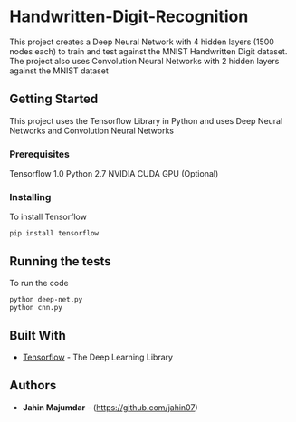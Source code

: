 # Handwritten-Digit-Recognition

This project creates a Deep Neural Network with 4 hidden layers (1500 nodes each) to train and test against the MNIST Handwritten Digit dataset.
The project also uses Convolution Neural Networks with 2 hidden layers against the MNIST dataset

## Getting Started

This project uses the Tensorflow Library in Python and uses Deep Neural Networks and Convolution Neural Networks

### Prerequisites

Tensorflow 1.0
Python 2.7
NVIDIA CUDA GPU (Optional)

### Installing

To install Tensorflow
```
pip install tensorflow
```

## Running the tests

To run the code
```
python deep-net.py
python cnn.py
```

## Built With

* [Tensorflow](https://www.tensorflow.org/docs) - The Deep Learning Library

## Authors

* **Jahin Majumdar** - (https://github.com/jahin07)
